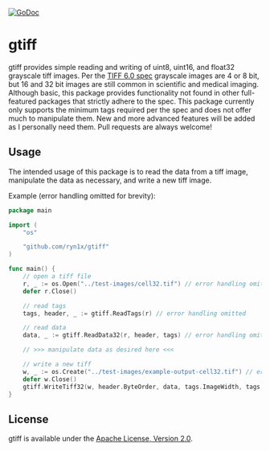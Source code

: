 [![GoDoc](https://godoc.org/github.com/ryn1x/gtiff?status.svg)](https://godoc.org/github.com/ryn1x/gtiff)

# gtiff
gtiff provides simple reading and writing of uint8, uint16, and float32 grayscale tiff images.
Per the [TIFF 6.0 spec](https://www.adobe.io/content/dam/udp/en/open/standards/tiff/TIFF6.pdf) grayscale images are 4 or 8 bit, but 16 and 32 bit images are still common in scientific and medical imaging.
Although basic, this package provides functionality not found in other full-featured packages that strictly adhere to the spec.
This package currently only supports the minimum tags required per the spec and does not offer much to manipulate them.
New and more advanced features will be added as I personally need them. Pull requests are always welcome!

## Usage
The intended usage of this package is to read the data from a tiff image, manipulate the data as necessary, and write a new tiff image.

Example (error handling omitted for brevity):
```go
package main

import (
    "os"

    "github.com/ryn1x/gtiff"
)

func main() {
    // open a tiff file
    r, _ := os.Open("../test-images/cell32.tif") // error handling omitted
    defer r.Close()

    // read tags
    tags, header, _ := gtiff.ReadTags(r) // error handling omitted

    // read data
    data, _ := gtiff.ReadData32(r, header, tags) // error handling omitted

    // >>> manipulate data as desired here <<<

    // write a new tiff
    w, _ := os.Create("../test-images/example-output-cell32.tif") // error handling omitted
    defer w.Close()
    gtiff.WriteTiff32(w, header.ByteOrder, data, tags.ImageWidth, tags.ImageLength) // error handling omitted
}
```
## License
gtiff is available under the [Apache License, Version 2.0](http://www.apache.org/licenses/LICENSE-2.0.html).
